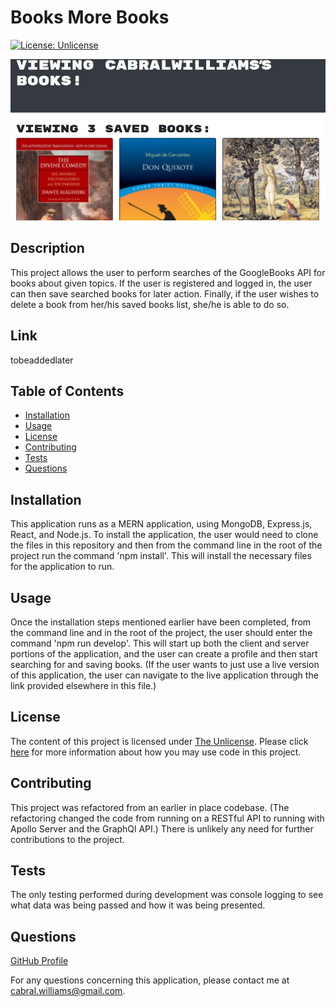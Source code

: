 # Books More Books

  [![License: Unlicense](https://img.shields.io/badge/license-Unlicense-blue.svg)](http://unlicense.org/)

  ![Some classic saved books.](./assets/images/books_more_books1.jpg)

  ## Description
  This project allows the user to perform searches of the GoogleBooks API for books about given topics.  If the user is registered and logged in, the user can then save searched books for later action.  Finally, if the user wishes to delete a book from her/his saved books list, she/he is able to do so.
  
  ## Link
  tobeaddedlater
  
  ## Table of Contents
  
  * [Installation](#installation)
  * [Usage](#usage)
  * [License](#license)
  * [Contributing](#contributing)
  * [Tests](#tests)
  * [Questions](#questions)
  
  ## Installation
  
  This application runs as a MERN application, using MongoDB, Express.js, React, and Node.js.  To install the application, the user would need to clone the files in this repository and then from the command line in the root of the project run the command 'npm install'.  This will install the necessary files for the application to run.
  
  ## Usage
  
  Once the installation steps mentioned earlier have been completed, from the command line and in the root of the project, the user should enter the command 'npm run develop'.  This will start up both the client and server portions of the application, and the user can create a profile and then start searching for and saving books.  (If the user wants to just use a live version of this application, the user can navigate to the live application through the link provided elsewhere in this file.)
  
  ## License
  
  The content of this project is licensed under [The Unlicense](http://unlicense.org/).  Please click [here](http://unlicense.org/) for more information about how you may use code in this project.

  ## Contributing

  This project was refactored from an earlier in place codebase.  (The refactoring changed the code from running on a RESTful API to running with Apollo Server and the GraphQl API.)  There is unlikely any need for further contributions to the project.
  
  
  ## Tests
  
  The only testing performed during development was console logging to see what data was being passed and how it was being presented.
  
  ## Questions
  [GitHub Profile](http://github.com/cabralwilliams)
  
  For any questions concerning this application, please contact me at cabral.williams@gmail.com.